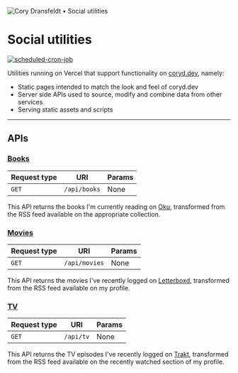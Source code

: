 ![Cory Dransfeldt • Social utilities](/public/static/images/assets/social-card.png)

# Social utilities

[![scheduled-cron-job](https://github.com/cdransf/social-utils/actions/workflows/scheduled.yaml/badge.svg)](https://github.com/cdransf/social-utils/actions/workflows/scheduled.yaml)

Utilities running on Vercel that support functionality on [coryd.dev](https://coryd.dev), namely:

- Static pages intended to match the look and feel of coryd.dev
- Server side APIs used to source, modify and combine data from other services
- Serving static assets and scripts

---

## APIs

### [Books](pages/api/books.ts)

| Request type | URI          | Params |
| ------------ | ------------ | ------ |
| `GET`        | `/api/books` | None   |

This API returns the books I'm currently reading on [Oku](https://oku.club), transformed from the RSS feed available on the appropriate collection.

### [Movies](pages/api/movies.ts)

| Request type | URI           | Params |
| ------------ | ------------- | ------ |
| `GET`        | `/api/movies` | None   |

This API returns the movies I've recently logged on [Letterboxd](https://letterboxd.com), transformed from the RSS feed available on my profile.

### [TV](pages/api/tv.ts)

| Request type | URI       | Params |
| ------------ | --------- | ------ |
| `GET`        | `/api/tv` | None   |

This API returns the TV episodes I've recently logged on [Trakt](https://trakt.tv), transformed from the RSS feed available on the recently watched section of my profile.
